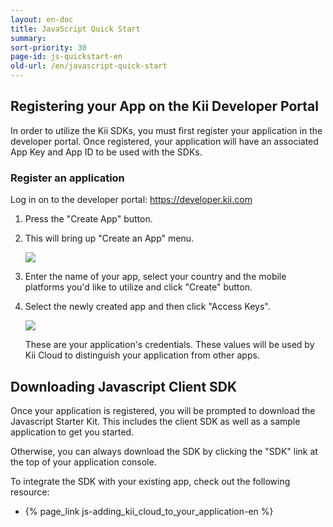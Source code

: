 ```yaml
---
layout: en-doc
title: JavaScript Quick Start
summary: 
sort-priority: 30
page-id: js-quickstart-en
old-url: /en/javascript-quick-start
---
```

## Registering your App on the Kii Developer Portal

In order to utilize the Kii SDKs, you must first register your application in the developer portal. Once registered, your application will have an associated App Key and App ID to be used with the SDKs.

### Register an application

Log in on to the developer portal: https://developer.kii.com

1. Press the "Create App" button.
2. This will bring up "Create an App" menu.

    ![](01.png)

3. Enter the name of your app, select your country and the mobile platforms you'd like to utilize and click "Create" button.

4. Select the newly created app and then click "Access Keys".

    ![](02.png)

    These are your application's credentials.  These values will be used by Kii Cloud to distinguish your application from other apps.

## Downloading Javascript Client SDK

Once your application is registered, you will be prompted to download the Javascript Starter Kit. This includes the client SDK as well as a sample application to get you started.

Otherwise, you can always download the SDK by clicking the "SDK" link at the top of your application console.

To integrate the SDK with your existing app, check out the following resource:

* {% page_link js-adding_kii_cloud_to_your_application-en %}
